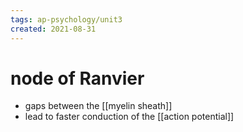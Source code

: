 ```yaml
---
tags: ap-psychology/unit3 
created: 2021-08-31
---
```


# node of Ranvier

- gaps between the [[myelin sheath]]
- lead to faster conduction of the [[action potential]] 
